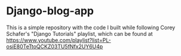 # Django-blog-app
This is a simple repository with the code I built while following Corey Schafer's "Django Tutorials" playlist, which can be found at https://www.youtube.com/playlist?list=PL-osiE80TeTtoQCKZ03TU5fNfx2UY6U4p
